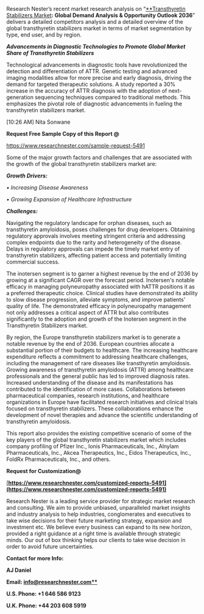 ﻿Research Nester’s recent market research analysis on “[**Transthyretin Stabilizers Market](https://www.researchnester.com/reports/transthyretin-stabilizers-market/5491)**: Global Demand Analysis & Opportunity Outlook 2036**” delivers a detailed competitors analysis and a detailed overview of the global transthyretin stabilizers market in terms of market segmentation by type, end user, and by region. 

***Advancements in Diagnostic Technologies to Promote Global Market Share of Transthyretin Stabilizers***

Technological advancements in diagnostic tools have revolutionized the detection and differentiation of ATTR. Genetic testing and advanced imaging modalities allow for more precise and early diagnosis, driving the demand for targeted therapeutic solutions. A study reported a 30% increase in the accuracy of ATTR diagnosis with the adoption of next-generation sequencing techniques compared to traditional methods. This emphasizes the pivotal role of diagnostic advancements in fueling the transthyretin stabilizers market.

<a name="_hlk153828431"></a>[10:26 AM] Nita Sonwane

**Request Free Sample Copy of this Report @**  

<https://www.researchnester.com/sample-request-5491>  

Some of the major growth factors and challenges that are associated with the growth of the global transthyretin stabilizers market are:

***Growth Drivers:***

*•	Increasing Disease Awareness*

*•	Growing Expansion of Healthcare Infrastructure*

***Challenges:***

Navigating the regulatory landscape for orphan diseases, such as transthyretin amyloidosis, poses challenges for drug developers. Obtaining regulatory approvals involves meeting stringent criteria and addressing complex endpoints due to the rarity and heterogeneity of the disease. Delays in regulatory approvals can impede the timely market entry of transthyretin stabilizers, affecting patient access and potentially limiting commercial success.

<a name="_hlk147244479"></a><a name="_hlk153828483"></a>The inotersen segment is to garner a highest revenue by the end of 2036 by growing at a significant CAGR over the forecast period. Inotersen's notable efficacy in managing polyneuropathy associated with hATTR positions it as a preferred therapeutic choice. Clinical studies have demonstrated its ability to slow disease progression, alleviate symptoms, and improve patients' quality of life. The demonstrated efficacy in polyneuropathy management not only addresses a critical aspect of ATTR but also contributes significantly to the adoption and growth of the Inotersen segment in the Transthyretin Stabilizers market.

<a name="_hlk147244557"></a><a name="_hlk153828879"></a>By region, the Europe transthyretin stabilizers market is to generate <a name="_hlk140522455"></a>a notable revenue by the end of 2036. European countries allocate a substantial portion of their budgets to healthcare. The increasing healthcare expenditure reflects a commitment to addressing healthcare challenges, including the management of rare diseases like transthyretin amyloidosis. Growing awareness of transthyretin amyloidosis (ATTR) among healthcare professionals and the general public has led to improved diagnosis rates. Increased understanding of the disease and its manifestations has contributed to the identification of more cases. Collaborations between pharmaceutical companies, research institutions, and healthcare organizations in Europe have facilitated research initiatives and clinical trials focused on transthyretin stabilizers. These collaborations enhance the development of novel therapies and advance the scientific understanding of transthyretin amyloidosis.

<a name="_hlk147244718"></a>This report also provides the existing competitive scenario of some of the key players of the global transthyretin stabilizers market which includes company profiling of Pfizer Inc., Ionis Pharmaceuticals, Inc., Alnylam Pharmaceuticals, Inc., Akcea Therapeutics, Inc., Eidos Therapeutics, Inc., FoldRx Pharmaceuticals, Inc., and others.      

**Request for Customization@** 

[**https://www.researchnester.com/customized-reports-5491](https://www.researchnester.com/customized-reports-5491)** 

Research Nester is a leading service provider for strategic market research and consulting. We aim to provide unbiased, unparalleled market insights and industry analysis to help industries, conglomerates and executives to take wise decisions for their future marketing strategy, expansion and investment etc. We believe every business can expand to its new horizon, provided a right guidance at a right time is available through strategic minds. Our out of box thinking helps our clients to take wise decision in order to avoid future uncertainties.

**Contact for more Info:**

**AJ Daniel**

**Email: [info@researchnester.com**](mailto:info@researchnester.com)**

**U.S. Phone: +1 646 586 9123** 

**U.K. Phone: +44 203 608 5919**


